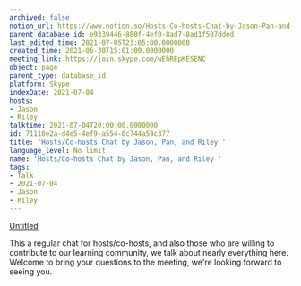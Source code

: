 ```yaml
---
archived: false
notion_url: https://www.notion.so/Hosts-Co-hosts-Chat-by-Jason-Pan-and-Riley-71110e2ad4e54ef9a5540c744a59c377
parent_database_id: e9339446-880f-4ef0-8ad7-8ad1f507dded
last_edited_time: 2021-07-05T23:05:00.0000000
created_time: 2021-06-30T15:01:00.0000000
meeting_link: https://join.skype.com/wEhREpKESENC
object: page
parent_type: database_id
platform: Skype
indexDate: 2021-07-04
hosts:
- Jason
- Riley
talktime: 2021-07-04T20:00:00.0000000
id: 71110e2a-d4e5-4ef9-a554-0c744a59c377
title: 'Hosts/Co-hosts Chat by Jason, Pan, and Riley '
language_level: No limit
name: 'Hosts/Co-hosts Chat by Jason, Pan, and Riley '
tags:
- Talk
- 2021-07-04
- Jason
- Riley
---
```




[Untitled](https://www.notion.so/d637a27eb33f44cbb92a56c3359cc567)   

This a regular chat for hosts/co-hosts, and also those who are willing to contribute to our learning community, we talk about nearly everything here. Welcome to bring your questions to the meeting, we're looking forward to seeing you.


